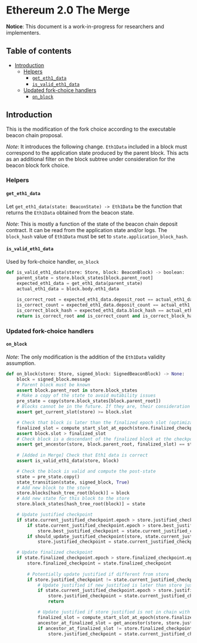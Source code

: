 # Ethereum 2.0 The Merge

**Notice**: This document is a work-in-progress for researchers and implementers.

## Table of contents
<!-- TOC -->
<!-- START doctoc generated TOC please keep comment here to allow auto update -->
<!-- DON'T EDIT THIS SECTION, INSTEAD RE-RUN doctoc TO UPDATE -->

- [Introduction](#introduction)
  - [Helpers](#helpers)
    - [`get_eth1_data`](#get_eth1_data)
    - [`is_valid_eth1_data`](#is_valid_eth1_data)
  - [Updated fork-choice handlers](#updated-fork-choice-handlers)
    - [`on_block`](#on_block)

<!-- END doctoc generated TOC please keep comment here to allow auto update -->
<!-- /TOC -->

## Introduction

This is the modification of the fork choice according to the executable beacon chain proposal.

*Note*: It introduces the following change. `Eth1Data` included in a block must correspond to the application state produced by the parent block. This acts as an additional filter on the block subtree under consideration for the beacon block fork choice.

### Helpers

#### `get_eth1_data`

Let `get_eth1_data(state: BeaconState) -> Eth1Data` be the function that returns the `Eth1Data` obtained from the beacon state.

*Note*: This is mostly a function of the state of the beacon chain deposit contract. It can be read from the application state and/or logs. The `block_hash` value of `Eth1Data` must be set to `state.application_block_hash`.

#### `is_valid_eth1_data`

Used by fork-choice handler, `on_block`

```python
def is_valid_eth1_data(store: Store, block: BeaconBlock) -> boolean:
    parent_state = store.block_states[block.parent_root]
    expected_eth1_data = get_eth1_data(parent_state)
    actual_eth1_data = block.body.eth1_data
    
    is_correct_root = expected_eth1_data.deposit_root == actual_eth1_data.deposit_root
    is_correct_count = expected_eth1_data.deposit_count == actual_eth1_data.deposit_count
    is_correct_block_hash = expected_eth1_data.block_hash == actual_eth1_data.block_hash
    return is_correct_root and is_correct_count and is_correct_block_hash
```

### Updated fork-choice handlers

#### `on_block`

*Note*: The only modification is the addition of the `Eth1Data` validity assumption.

```python
def on_block(store: Store, signed_block: SignedBeaconBlock) -> None:
    block = signed_block.message
    # Parent block must be known
    assert block.parent_root in store.block_states
    # Make a copy of the state to avoid mutability issues
    pre_state = copy(store.block_states[block.parent_root])
    # Blocks cannot be in the future. If they are, their consideration must be delayed until the are in the past.
    assert get_current_slot(store) >= block.slot

    # Check that block is later than the finalized epoch slot (optimization to reduce calls to get_ancestor)
    finalized_slot = compute_start_slot_at_epoch(store.finalized_checkpoint.epoch)
    assert block.slot > finalized_slot
    # Check block is a descendant of the finalized block at the checkpoint finalized slot
    assert get_ancestor(store, block.parent_root, finalized_slot) == store.finalized_checkpoint.root
    
    # [Added in Merge] Check that Eth1 data is correct
    assert is_valid_eth1_data(store, block)

    # Check the block is valid and compute the post-state
    state = pre_state.copy()
    state_transition(state, signed_block, True)
    # Add new block to the store
    store.blocks[hash_tree_root(block)] = block
    # Add new state for this block to the store
    store.block_states[hash_tree_root(block)] = state

    # Update justified checkpoint
    if state.current_justified_checkpoint.epoch > store.justified_checkpoint.epoch:
        if state.current_justified_checkpoint.epoch > store.best_justified_checkpoint.epoch:
            store.best_justified_checkpoint = state.current_justified_checkpoint
        if should_update_justified_checkpoint(store, state.current_justified_checkpoint):
            store.justified_checkpoint = state.current_justified_checkpoint

    # Update finalized checkpoint
    if state.finalized_checkpoint.epoch > store.finalized_checkpoint.epoch:
        store.finalized_checkpoint = state.finalized_checkpoint
        
        # Potentially update justified if different from store
        if store.justified_checkpoint != state.current_justified_checkpoint:
            # Update justified if new justified is later than store justified
            if state.current_justified_checkpoint.epoch > store.justified_checkpoint.epoch:
                store.justified_checkpoint = state.current_justified_checkpoint
                return

            # Update justified if store justified is not in chain with finalized checkpoint
            finalized_slot = compute_start_slot_at_epoch(store.finalized_checkpoint.epoch)
            ancestor_at_finalized_slot = get_ancestor(store, store.justified_checkpoint.root, finalized_slot)
            if ancestor_at_finalized_slot != store.finalized_checkpoint.root:
                store.justified_checkpoint = state.current_justified_checkpoint
```

